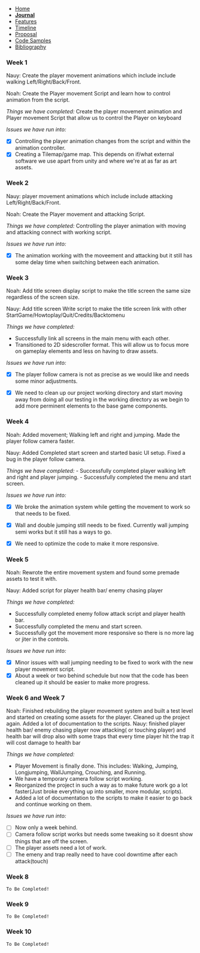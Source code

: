 - [Home](/index.md)
- [**Journal**](/journal.md)
- [Features](/features.md)
- [Timeline](/timeline.md)
- [Proposal](/proposal.md)
- [Code Samples](/codesamples.md)
- [Bibliography](/bibliography.md)


### Week 1
  Nauy: Create the player movement animations which include include walking Left/Right/Back/Front.

  Noah: Create the Player movement Script and learn how to control animation from the script. 
  
  *Things we have completed:*
  Create the player movement animation and Player movement Script that allow us to control the Player on keyboard
  
  *Issues we have run into:*
  - [x] Controlling the player animation changes from the script and within the animation controller. 
  - [x] Creating a Tilemap/game map. This depends on if/what external software we use apart from unity and where we're at as far as art assets.  

### Week 2
  Nauy: player movement animations which include include attacking Left/Right/Back/Front.

  Noah: Create the Player movement and attacking Script.
  
  *Things we have completed:*
  Controlling the player animation with moving and attacking connect with working script.
  
  *Issues we have run into:*
  - [x] The animation working with the moveement and attacking but it still has some delay time when switching between each animation.
  
### Week 3
   Noah: Add title screen	display script to make the title screen the same size regardless of the screen size.		
   
   Nauy: Add title screen	Write script to make the title screen link with other StartGame/Howtoplay/Quit/Credits/Backtomenu
   
   
   *Things we have completed:*
  - Successfully link all screens in the main menu with each other.
  - Transitioned to 2D sidescroller format. This will allow us to focus more on gameplay elements and less on having to draw assets.
  
  
  *Issues we have run into:*
  - [x] The player follow camera is not as precise as we would like and needs some minor adjustments.
  - [x] We need to clean up our project working directory and start moving away from doing all our testing in the working directory as we begin to add more perminent elements to the base game components.
  

### Week 4
  Noah: Added movement; Walking left and right and jumping. Made the player follow camera faster.
    
  Nauy: Added Completed start screen and started basic UI setup. Fixed a bug in the player follow camera.
    
  *Things we have completed:*
    - Successfully completed player walking left and right and player jumping.
    - Successfully completed the menu and start screen.
    
  *Issues we have run into:*
  - [x] We broke the animation system while getting the movement to work so that needs to be fixed.
  - [x] Wall and double jumping still needs to be fixed. Currently wall jumping semi works but it still has a ways to go.
  - [x] We need to optimize the code to make it more responsive.
    
    
    

### Week 5
  Noah: Rewrote the entire movement system and found some premade assets to test it with.
    
  Nauy: Added script for player health bar/ enemy chasing player 
  
  
  *Things we have completed:*
  
   - Successfully completed enemy follow attack script and player health bar. 
   - Successfully completed the menu and start screen.
   - Successfully got the movement more responsive so there is no more lag or jiter in the controls.    
  
  *Issues we have run into:*
  - [x] Minor issues with wall jumping needing to be fixed to work with the new player movement script.
  - [x] About a week or two behind schedule but now that the code has been cleaned up it should be easier to make more progress.
    
### Week 6 and Week 7
  Noah: Finished rebuilding the player movement system and built a test level and started on creating some assets for the player. Cleaned up the project again. Added a lot of documentation to the scripts.
  Nauy: finished player health bar/ enemy chasing player now attacking( or touching player) and health bar will drop also with some traps that every time player hit the trap it will cost damage to health bar
  
  *Things we have completed:*
  
   - Player Movement is finally done. This includes: Walking, Jumping, Longjumping, WallJumping, Crouching, and Running.
   - We have a temporary camera follow script working.
   - Reorganized the project in such a way as to make future work go a lot faster(Just broke everything up into smaller, more modular, scripts).
   - Added a lot of documentation to the scripts to make it easier to go back and continue working on them.
    
   *Issues we have run into:*
   - [ ] Now only a week behind. 
   - [ ] Camera follow script works but needs some tweaking so it doesnt show things that are off the screen.
   - [ ] The player assets need a lot of work.
   - [ ] The emeny and trap really need to have cool downtime after each attack(touch)

### Week 8
    To Be Completed!

### Week 9
    To Be Completed!

### Week 10
    To Be Completed!
